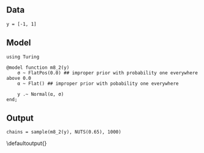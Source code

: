 <!--This file was generated, do not modify it.-->
## Data

```julia:ex1
y = [-1, 1]
```

## Model

```julia:ex2
using Turing

@model function m8_2(y)
    σ ~ FlatPos(0.0) ## improper prior with probability one everywhere above 0.0
    α ~ Flat() ## improper prior with pobability one everywhere

    y .~ Normal(α, σ)
end;
```

## Output

```julia:ex3
chains = sample(m8_2(y), NUTS(0.65), 1000)
```

\defaultoutput{}

